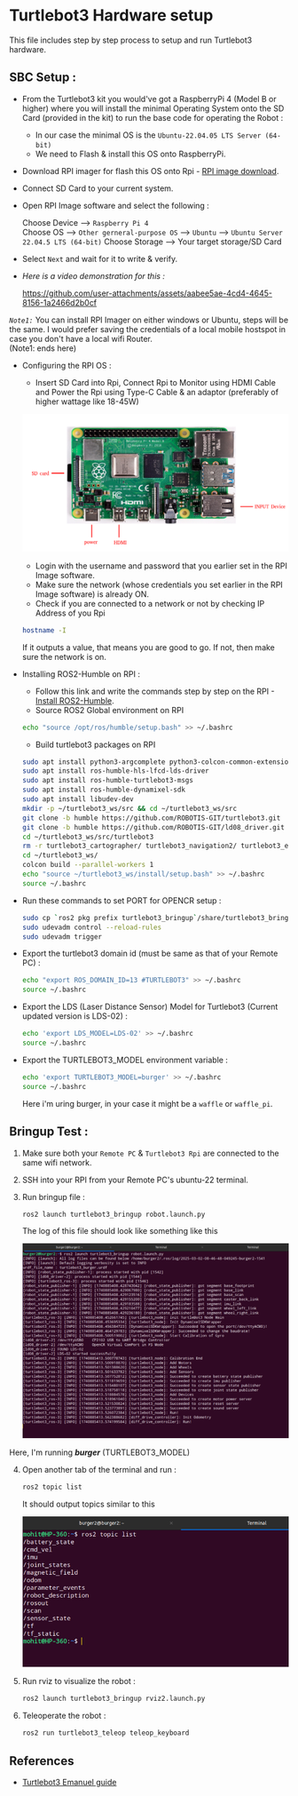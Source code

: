 # Turtlebot3 Hardware setup   
This file includes step by step process to setup and run Turtlebot3 hardware.

## SBC Setup :   
- From the Turtlebot3 kit you would've got a RaspberryPi 4 (Model B or higher) where you will install the minimal Operating System onto the SD Card (provided in the kit) to run the base code for operating the Robot :    
    - In our case the minimal OS is the `Ubuntu-22.04.05 LTS Server (64-bit)`    
    - We need to Flash & install this OS onto RaspberryPi.    
- Download RPI imager for flash this OS onto Rpi - [RPI image download](https://www.raspberrypi.com/software/).
- Connect SD Card to your current system.
- Open RPI Image software and select the following :   

  Choose Device --> `Raspberry Pi 4`    
  Choose OS --> `Other gerneral-purpose OS` --> `Ubuntu` --> `Ubuntu Server 22.04.5 LTS (64-bit)`
  Choose Storage --> Your target storage/SD Card
  
- Select `Next` and wait for it to write & verify.  

- *Here is a video demonstration for this :*    

    <!-- [SBC_Setup_demo.mp4](https://drive.google.com/file/d/1APajjn3yPWVeY9pewfT6jtobTyrJtlHj/view?usp=sharing)    -->
    https://github.com/user-attachments/assets/aabee5ae-4cd4-4645-8156-1a2466d2b0cf

*`Note1:`* You can install RPI Imager on either windows or Ubuntu, steps will be the same. I would prefer saving the credentials of a local mobile hostspot in case you don't have a local wifi Router.      
(Note1: ends here)
- Configuring the RPI OS :    
    - Insert SD Card into Rpi, Connect Rpi to Monitor using HDMI Cable and Power the Rpi using Type-C Cable & an adaptor (preferably of higher wattage like 18-45W)

    ![image](media/sbc_setup3.png)
    
   - Login with the username and password that you earlier set in the RPI Image software.     
   - Make sure the network (whose credentials you set earlier in the RPI Image software) is already ON.
   - Check if you are connected to a network or not by checking IP Address of you Rpi   
    
   ```bash
   hostname -I
   ```      
   If it outputs a value, that means you are good to go. If not, then make sure the network is on.    


- Installing ROS2-Humble on RPI :   
    - Follow this link and write the commands step by step on the RPI - [Install ROS2-Humble](https://docs.ros.org/en/humble/Installation/Ubuntu-Install-Debs.html). 
    - Source ROS2 Global environment on RPI
    
    ```bash
    echo "source /opt/ros/humble/setup.bash" >> ~/.bashrc
    ```
    - Build turtlebot3 packages on RPI   
    
    ```bash
    sudo apt install python3-argcomplete python3-colcon-common-extensions libboost-system-dev build-essential
    sudo apt install ros-humble-hls-lfcd-lds-driver
    sudo apt install ros-humble-turtlebot3-msgs
    sudo apt install ros-humble-dynamixel-sdk
    sudo apt install libudev-dev
    mkdir -p ~/turtlebot3_ws/src && cd ~/turtlebot3_ws/src
    git clone -b humble https://github.com/ROBOTIS-GIT/turtlebot3.git
    git clone -b humble https://github.com/ROBOTIS-GIT/ld08_driver.git
    cd ~/turtlebot3_ws/src/turtlebot3
    rm -r turtlebot3_cartographer/ turtlebot3_navigation2/ turtlebot3_example/
    cd ~/turtlebot3_ws/
    colcon build --parallel-workers 1
    echo "source ~/turtlebot3_ws/install/setup.bash" >> ~/.bashrc
    source ~/.bashrc
    ```
- Run these commands to set PORT for OPENCR setup :   

    ```bash
    sudo cp `ros2 pkg prefix turtlebot3_bringup`/share/turtlebot3_bringup/script/99-turtlebot3-cdc.rules /etc/udev/rules.d/
    sudo udevadm control --reload-rules
    sudo udevadm trigger
    ```
- Export the turtlebot3 domain id (must be same as that of your Remote PC) :   

    ```bash
    echo "export ROS_DOMAIN_ID=13 #TURTLEBOT3" >> ~/.bashrc
    source ~/.bashrc
    ```
- Export the LDS (Laser Distance Sensor) Model for Turtlebot3 (Current updated version is LDS-02) : 

    ```bash
    echo 'export LDS_MODEL=LDS-02' >> ~/.bashrc
    source ~/.bashrc
    ```
- Export the TURTLEBOT3_MODEL environment variable : 

    ```bash
    echo 'export TURTLEBOT3_MODEL=burger' >> ~/.bashrc
    source ~/.bashrc
    ```   
  Here i'm uring burger, in your case it might be a `waffle` or `waffle_pi`.


## Bringup Test :

1. Make sure both your `Remote PC` & `Turtlebot3 Rpi` are connected to the same wifi network.   

2. SSH into your RPI from your Remote PC's ubuntu-22 terminal.   

3. Run bringup file : 

    ```bash
    ros2 launch turtlebot3_bringup robot.launch.py
    ```   
    The log of this file should look like something like this  
    <div align="left">
    <img src="media/burger_bringup/bringup_log.png" alt="Bringup log for burger" />
    </div>   

  Here, I'm running ***burger*** (TURTLEBOT3_MODEL)

4. Open another tab of the terminal and run :    

    ```bash
    ros2 topic list
    ```    
    It should output topics similar to this   
    <div align="left">
    <img src="media/burger_bringup/bringup_topics.png" alt="ROS2 topics during bringup for burger" />
    </div>

5. Run rviz to visualize the robot : 

    ```bash
    ros2 launch turtlebot3_bringup rviz2.launch.py
    ```   

4. Teleoperate the robot :  

    ```bash
    ros2 run turtlebot3_teleop teleop_keyboard
    ```   

## References   

- [Turtlebot3 Emanuel guide](https://emanual.robotis.com/docs/en/platform/turtlebot3/quick-start/)
